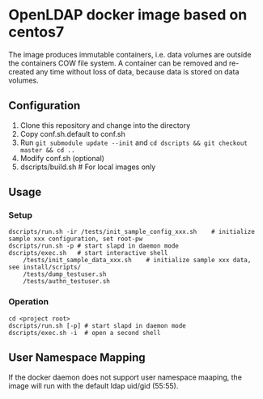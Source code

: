 # OpenLDAP docker image based on centos7     

The image produces immutable containers, i.e. data volumes are outside the
containers COW file system. A container can be removed and re-created
any time without loss of data, because data is stored on data volumes.

## Configuration

1. Clone this repository and change into the directory 
2. Copy conf.sh.default to conf.sh
3. Run `git submodule update --init` and `cd dscripts && git checkout master && cd ..`
4. Modify conf.sh (optional)
5. dscripts/build.sh  # For local images only

## Usage

### Setup

    dscripts/run.sh -ir /tests/init_sample_config_xxx.sh    # initialize sample xxx configuration, set root-pw
    dscripts/run.sh -p # start slapd in daemon mode
    dscripts/exec.sh   # start interactive shell
        /tests/init_sample_data_xxx.sh    # initialize sample xxx data, see install/scripts/
        /tests/dump_testuser.sh   
        /tests/authn_testuser.sh   

### Operation

    cd <project root>
    dscripts/run.sh [-p] # start slapd in daemon mode
    dscripts/exec.sh -i  # open a second shell

## User Namespace Mapping

If the docker daemon does not support user namespace maaping, the image will run with the
default ldap uid/gid (55:55).